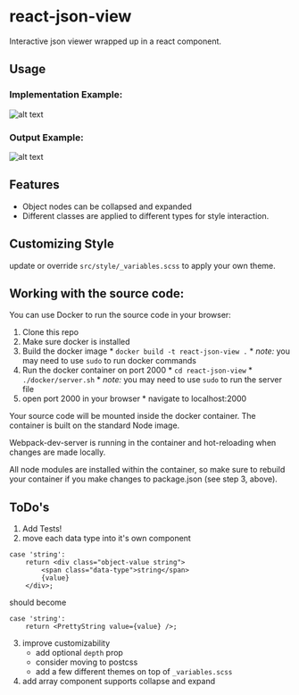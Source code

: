 # react-json-view
Interactive json viewer wrapped up in a react component. 

## Usage
### Implementation Example:
![alt text](https://github.com/mac-s-g/react-json-view/blob/master/doc/source-example-4.png?raw=true "Usage Example")

### Output Example:
![alt text](https://github.com/mac-s-g/react-json-view/blob/master/doc/output-example-3.png?raw=true "Output Example")

## Features
* Object nodes can be collapsed and expanded
* Different classes are applied to different types for style interaction.

## Customizing Style
update or override `src/style/_variables.scss` to apply your own theme.

## Working with the source code:
You can use Docker to run the source code in your browser:
  1. Clone this repo
  2. Make sure docker is installed
  3. Build the docker image
    * `docker build -t react-json-view .`
    * *note:* you may need to use `sudo` to run docker commands
  4. Run the docker container on port 2000
    * `cd react-json-view`
    * `./docker/server.sh`
    * *note:* you may need to use `sudo` to run the server file
  5. open port 2000 in your browser
    * navigate to localhost:2000
  
Your source code will be mounted inside the docker container.  The container is built on the standard Node image.  

Webpack-dev-server is running in the container and hot-reloading when changes are made locally.

All node modules are installed within the container, so make sure to rebuild your container if you make changes to package.json (see step 3, above).

## ToDo's
1. Add Tests!
2. move each data type into it's own component
```
case 'string':
    return <div class="object-value string">
        <span class="data-type">string</span> 
        {value}
    </div>;
```
should become 
``` 
case 'string':
    return <PrettyString value={value} />;
```

3. improve customizability
    * add optional `depth` prop
    * consider moving to postcss
    * add a few different themes on top of `_variables.scss`
4. add array component supports collapse and expand
